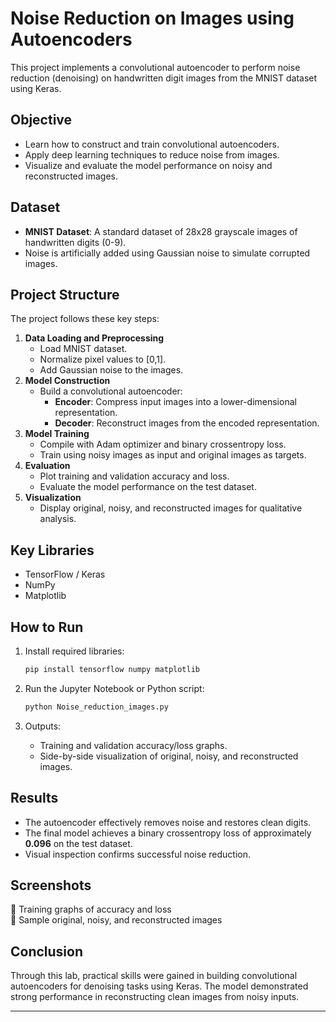 # Noise Reduction on Images using Autoencoders

This project implements a convolutional autoencoder to perform noise reduction (denoising) on handwritten digit images from the MNIST dataset using Keras.

## Objective

- Learn how to construct and train convolutional autoencoders.
- Apply deep learning techniques to reduce noise from images.
- Visualize and evaluate the model performance on noisy and reconstructed images.

## Dataset

- **MNIST Dataset**: A standard dataset of 28x28 grayscale images of handwritten digits (0-9).
- Noise is artificially added using Gaussian noise to simulate corrupted images.

## Project Structure

The project follows these key steps:

1. **Data Loading and Preprocessing**
    - Load MNIST dataset.
    - Normalize pixel values to [0,1].
    - Add Gaussian noise to the images.
2. **Model Construction**
    - Build a convolutional autoencoder:
        - **Encoder**: Compress input images into a lower-dimensional representation.
        - **Decoder**: Reconstruct images from the encoded representation.
3. **Model Training**
    - Compile with Adam optimizer and binary crossentropy loss.
    - Train using noisy images as input and original images as targets.
4. **Evaluation**
    - Plot training and validation accuracy and loss.
    - Evaluate the model performance on the test dataset.
5. **Visualization**
    - Display original, noisy, and reconstructed images for qualitative analysis.

## Key Libraries

- TensorFlow / Keras
- NumPy
- Matplotlib

## How to Run

1. Install required libraries:
    ```bash
    pip install tensorflow numpy matplotlib
    ```

2. Run the Jupyter Notebook or Python script:
    ```bash
    python Noise_reduction_images.py
    ```

3. Outputs:
    - Training and validation accuracy/loss graphs.
    - Side-by-side visualization of original, noisy, and reconstructed images.

## Results

- The autoencoder effectively removes noise and restores clean digits.
- The final model achieves a binary crossentropy loss of approximately **0.096** on the test dataset.
- Visual inspection confirms successful noise reduction.

## Screenshots

📸 Training graphs of accuracy and loss  
📸 Sample original, noisy, and reconstructed images

## Conclusion

Through this lab, practical skills were gained in building convolutional autoencoders for denoising tasks using Keras. The model demonstrated strong performance in reconstructing clean images from noisy inputs.

---
